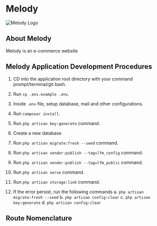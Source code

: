 # Melody

<img alt="Melody Logo" src="">

## About Melody

Melody is an e-commerce website

## Melody Application Development Procedures

1. CD into the application root directory with your command prompt/terminal/git bash.

2. Run `cp .env.example .env`.

3. Inside `.env` file, setup database, mail and other configurations.

4. Run `composer install`.

5. Run `php artisan key:generate` command.

6. Create a new database

7. Run `php artisan migrate:fresh --seed` command.

8. Run `php artisan vendor:publish --tag=lfm_config` command.

9. Run `php artisan vendor:publish --tag=lfm_public` command.

10. Run `php artisan serve` command.

11. Run `php artisan storage:link` command.

12. If the error persist, run the following commands
a. `php artisan migrate:fresh --seed`
b. `php artisan config:clear`
c. `php artisan key:generate`
d. `php artisan config:clear`

## Route Nomenclature
